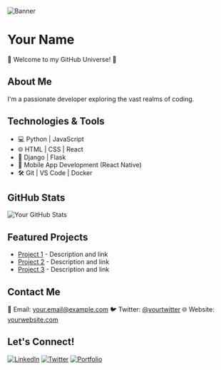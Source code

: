 <!-- Your Banner Image URL -->
![Banner]([https://www.google.com/url?sa=i&url=https%3A%2F%2Fwww.pinterest.com%2Fpin%2Felevate-your-twitter-profile-with-jujutsu-kaisen-header--34973334596585406%2F&psig=AOvVaw1SmFouwwtXw3gu6B8yQKuT&ust=1706793021593000&source=images&cd=vfe&opi=89978449&ved=0CBMQjRxqFwoTCJjYws7Zh4QDFQAAAAAdAAAAABAJ](https://i.pinimg.com/originals/39/1b/38/391b3827325e6df46999ee83418fc36a.jpg))

# Your Name

🌌 Welcome to my GitHub Universe! 🚀

## About Me

I'm a passionate developer exploring the vast realms of coding.

## Technologies & Tools

- 💻 Python | JavaScript
- 🌐 HTML | CSS | React
- 🚀 Django | Flask
- 📱 Mobile App Development (React Native)
- 🛠️ Git | VS Code | Docker

## GitHub Stats

![Your GitHub Stats](https://github-readme-stats.vercel.app/api?username=yourusername&show_icons=true&theme=dark)

## Featured Projects

- [Project 1](#) - Description and link
- [Project 2](#) - Description and link
- [Project 3](#) - Description and link

## Contact Me

📧 Email: your.email@example.com
🐦 Twitter: [@yourtwitter](https://twitter.com/yourtwitter)
🌐 Website: [yourwebsite.com](https://yourwebsite.com)

## Let's Connect!

[![LinkedIn](https://img.shields.io/badge/LinkedIn-Connect-blue)](https://www.linkedin.com/in/yourlinkedin/)
[![Twitter](https://img.shields.io/badge/Twitter-Follow-blue)](https://twitter.com/yourtwitter)
[![Portfolio](https://img.shields.io/badge/Portfolio-Visit-green)](https://yourportfolio.com)
